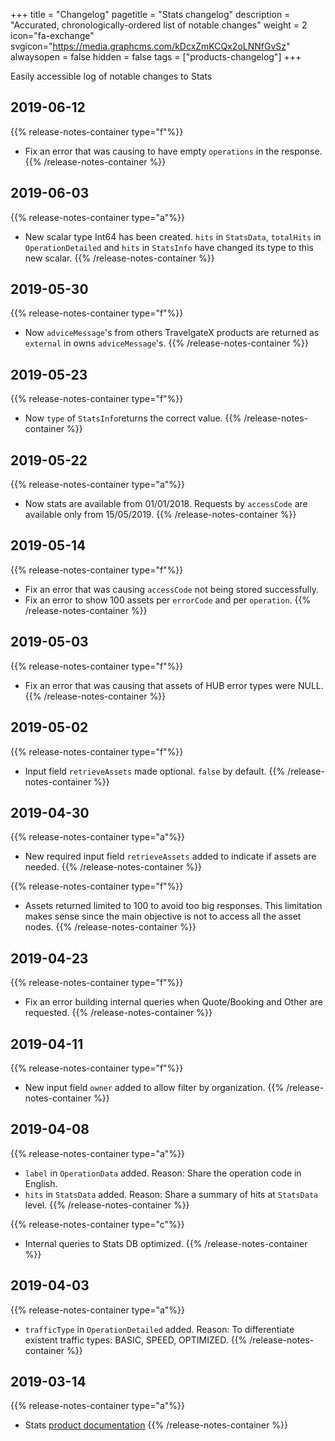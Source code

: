 +++
title = "Changelog"
pagetitle = "Stats changelog"
description = "Accurated, chronologically-ordered list of notable changes"
weight = 2
icon="fa-exchange"
svgicon="https://media.graphcms.com/kDcxZmKCQx2oLNNfGvSz"
alwaysopen = false
hidden = false
tags = ["products-changelog"]
+++

Easily accessible log of notable changes to Stats


## 2019-06-12
{{% release-notes-container type="f"%}}
- Fix an error that was causing to have empty `operations` in the response.
{{% /release-notes-container %}}

## 2019-06-03
{{% release-notes-container type="a"%}}
- New scalar type Int64 has been created. `hits` in `StatsData`, `totalHits` in `OperationDetailed` and `hits` in `StatsInfo` have changed its type to this new scalar.
{{% /release-notes-container %}}

## 2019-05-30
{{% release-notes-container type="f"%}}
- Now `adviceMessage`'s from others TravelgateX products are returned as `external` in owns `adviceMessage`'s.
{{% /release-notes-container %}}

## 2019-05-23
{{% release-notes-container type="f"%}}
- Now `type` of `StatsInfo`returns the correct value.
{{% /release-notes-container %}}

## 2019-05-22
{{% release-notes-container type="a"%}}
- Now stats are available from 01/01/2018. Requests by `accessCode` are available only from 15/05/2019.
{{% /release-notes-container %}}

## 2019-05-14
{{% release-notes-container type="f"%}}
- Fix an error that was causing `accessCode` not being stored successfully.
- Fix an error to show 100 assets per `errorCode` and per `operation`.
{{% /release-notes-container %}}

## 2019-05-03
{{% release-notes-container type="f"%}}
- Fix an error that was causing that assets of HUB error types were NULL.
{{% /release-notes-container %}}

## 2019-05-02

{{% release-notes-container type="f"%}}
- Input field `retrieveAssets` made optional. `false` by default.
{{% /release-notes-container %}}

## 2019-04-30

{{% release-notes-container type="a"%}}
- New required input field `retrieveAssets` added to indicate if assets are needed.
{{% /release-notes-container %}}

{{% release-notes-container type="f"%}}
- Assets returned limited to 100 to avoid too big responses. This limitation makes sense since the main objective is not to access all the asset nodes.
{{% /release-notes-container %}}

## 2019-04-23
{{% release-notes-container type="f"%}}
- Fix an error building internal queries when Quote/Booking and Other are requested.
{{% /release-notes-container %}}

## 2019-04-11
{{% release-notes-container type="f"%}}
- New input field `owner` added to allow filter by organization.
{{% /release-notes-container %}}

## 2019-04-08
{{% release-notes-container type="a"%}}
- `label` in `OperationData` added. Reason: Share the operation code in English.
- `hits` in `StatsData` added. Reason: Share a summary of hits at `StatsData` level.
{{% /release-notes-container %}}

{{% release-notes-container type="c"%}}
- Internal queries to Stats DB optimized.
{{% /release-notes-container %}}

## 2019-04-03
{{% release-notes-container type="a"%}}
- `trafficType` in `OperationDetailed` added. Reason: To differentiate existent traffic types: BASIC, SPEED, OPTIMIZED.
{{% /release-notes-container %}}

## 2019-03-14

{{% release-notes-container type="a"%}}
* Stats [product documentation](https://docs.travelgatex.com/stats/)
{{% /release-notes-container %}}

